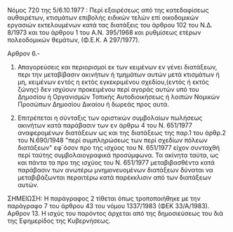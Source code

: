Νόμος 720 της 5/6.10.1977 : Περί εξαιρέσεως από της κατεδαφίσεως αυθαιρέτων,
κτισμάτων επιβολής ειδικών τελών επί οικοδομικών εργασιών εκτελουμένων κατά
τας διατάξεις του άρθρου 102 του Ν.Δ. 8/1973 και του άρθρου 1 του Α.Ν. 395/1968
και ρυθμίσεως ετέρων πολεοδομικών θεμάτων, (Φ.Ε.Κ. Α 297/1977).


 Αρθρον 6.-
 1. Απαγορεύσεις και περιορισμοί εκ των κειμένων εν γένει
 διατάξεων, περι την μεταβίβασιν ακινήτων ή τμημάτων αυτών μετά
 κτισμάτων ή μη, κειμένων εντός η εκτός εγκεκριμένου σχεδίου,(εντός ή
 εκτός ζώνης) δεν ισχύουν προκειμένου περί αγοράς αυτών υπό του Δημοσίου
 ή Οργανισμών Τοπικής Αυτοδιοικήσεως ή λοιπών Νομικών Προσώπων Δημοσίου
 Δικαίου ή δωρεάς προς αυτά.

 2. Επιτρέπεται η σύνταξις των οριστικών συμβολαίων πωλήσεως ακινήτων
 κατά παράβασιν των εν άρθρω 4 του Ν. 651/1977 αναφερομένων διατάξεων ως
 και της διατάξεως της παρ.1 του άρθρ.2 του Ν.690/1948 "περί
 συμπληρώσεως των περί σχεδίων πόλεων διατάξεων" εφ`όσον προ της ισχύος
 του Ν. 651/1977 είχον συνταχθή περί ταύτης συμβολαιογραφικά προσύμφωνα.
 Τα ακίνητα ταύτα, ως και πάντα τα προ της ισχύος του Ν. 651/1977
 μεταβιβασθέντα κατά παράβασιν των ανωτέρω μνημονευομένων διατάξεων
 δύναται να μεταβιβάζωνται περαιτέρω κατά παρέκκλισιν από των διατάξεων
 αυτών.

ΣΗΜΕΙΩΣΗ: Η παράγραφος 2 τίθεται όπως τροποποιήθηκε με την παράγραφο 7 του
άρθρου 43 του νόμου 1337/1983 (ΦΕΚ 33/Α/1983).
 Αρθρον 13.
 Η ισχύς του παρόντος άρχεται από της δημοσιεύσεως του
 διά της Εφημερίδος της Κυβερνήσεως.
